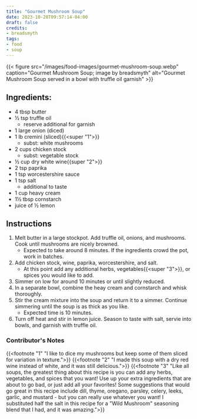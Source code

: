 ```yaml
---
title: "Gourmet Mushroom Soup"
date: 2023-10-28T09:57:14-04:00
draft: false
credits:
- breadsmyth
tags:
- food
- soup
---
```


{{< figure src="/images/food-images/gourmet-mushroom-soup.webp" caption="Gourmet Mushroom Soup; image by breadsmyth" alt="Gourmet Mushroom Soup served in a bowl with truffle oil garnish" >}}

## Ingredients:
- 4 tbsp butter
- &frac12; tsp truffle oil
    - reserve additional for garnish
- 1 large onion (diced)
- 1 lb cremini (sliced){{<super "1">}}
    - subst: white mushrooms
- 2 cups chicken stock
    - subst: vegetable stock
- &frac12; cup dry white wine{{super "2">}}
- 2 tsp paprika
- 1 tsp worcestershire sauce
- 1 tsp salt
    - additional to taste
- 1 cup heavy cream
- 1&frac12; tbsp cornstarch
- juice of &frac12; lemon

## Instructions
1. Melt butter in a large stockpot. Add truffle oil, onions, and mushrooms. Cook until mushrooms are nicely browned.
    - Expected to take around 8 minutes. If the ingredients crowd the pot, work in batches.
1. Add chicken stock, wine, paprika, worcestershire, and salt.
    - At this point add any additional herbs, vegetables{{<super "3">}}, or spices you would like to add.
1. Simmer on low for around 10 minutes or until slightly reduced.
1. In a separate bowl, combine the heay cream and cornstarch and whisk thoroughly.
1. Stir the cream mixture into the soup and return it to a simmer. Continue simmering until the soup is as thick as you like.
    - Expected time is 10 minutes.
1. Turn off heat and stir in lemon juice. Season to taste with salt, servie into bowls, and garnish with truffle oil.

### Contributor's Notes
{{<footnote "1" "I like to dice my mushrooms but keep some of them sliced for variation in texture.">}}
{{<footnote "2" "I made this soup with a dry red wine instead of white, and it was still delicious.">}}
{{<footnote "3" "Like all soups, the greatest thing about this recipe is you can add any herbs, vegetables, and spices that you want! Use up your extra ingredients that are about to go bad, or just add all your favorites! Some suggestions that would go great in this recipe include dill, thyme, oregano, parsley, celery, leeks, garlic, and mustard - but you can really use whatever you want! I substituted half the salt in this recipe for a "Wild Mushroom" seasoning blend that I had, and it was amazing.">}}
